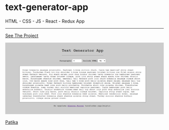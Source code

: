 # text-generator-app

HTML - CSS - JS - React - Redux App

---

[See The Project](https://aktextgeneratorapp.surge.sh/)

![tgaimg](tgaimg.png)

[Patika](https://academy.patika.dev/tr/@alpk)
